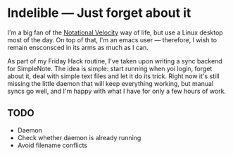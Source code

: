 # Indelible — Just forget about it

I'm a big fan of the [Notational Velocity][1] way of life, but use a Linux desktop most of the day. On top of that, I'm an emacs user — therefore, I wish to remain ensconsced in its arms as much as I can.

As part of my Friday Hack routine, I've taken upon writing a sync backend for SimpleNote. The idea is simple: start running when yoi login, forget about it, deal with simple text files and let it do its trick. Right now it's still missing the little daemon that will keep everything working, but manual syncs go well, and I'm happy with what I have for only a few hours of work.

## TODO

- Daemon
- Check whether daemon is already running
- Avoid filename conflicts

[1]: http://notational.net/



